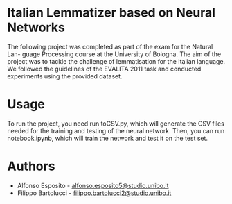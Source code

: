 # Italian Lemmatizer based on Neural Networks

The following project was completed as part of the exam for the Natural Lan-
guage Processing course at the University of Bologna. The aim of the project
was to tackle the challenge of lemmatisation for the Italian language. We followed
the guidelines of the EVALITA 2011 task and conducted experiments using the
provided dataset. 

# Usage
To run the project, you need run toCSV.py, which will generate the CSV files
needed for the training and testing of the neural network. Then, you can run
notebook.ipynb, which will train the network and test it on the test set.

# Authors
* Alfonso Esposito - alfonso.esposito5@studio.unibo.it 
* Filippo Bartolucci - filippo.bartolucci2@studio.unibo.it

